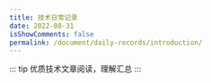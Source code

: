```yaml
---
title: 技术日常记录
date: 2022-08-31
isShowComments: false
permalink: /document/daily-records/introduction/
---
```


::: tip 
优质技术文章阅读，理解汇总
:::